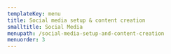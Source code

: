 ```yaml
---
templateKey: menu
title: Social media setup & content creation
smalltitle: Social Media
menupath: /social-media-setup-and-content-creation
menuorder: 3
---
```


